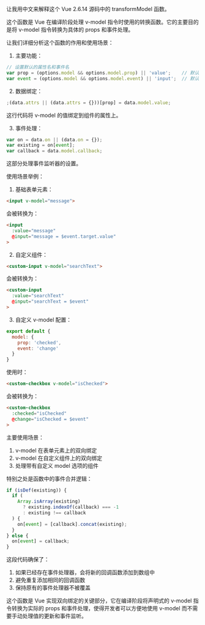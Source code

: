 让我用中文来解释这个 Vue 2.6.14 源码中的 transformModel 函数。

这个函数是 Vue 在编译阶段处理 v-model 指令时使用的转换函数。它的主要目的是将 v-model 指令转换为具体的 props 和事件处理。

让我们详细分析这个函数的作用和使用场景：

1. 主要功能：
```javascript
// 设置默认的属性名和事件名
var prop = (options.model && options.model.prop) || 'value';    // 默认属性名是 value
var event = (options.model && options.model.event) || 'input';  // 默认事件名是 input
```

2. 数据绑定：
```javascript
;(data.attrs || (data.attrs = {}))[prop] = data.model.value;
```
这行代码将 v-model 的值绑定到组件的属性上。

3. 事件处理：
```javascript
var on = data.on || (data.on = {});
var existing = on[event];
var callback = data.model.callback;
```
这部分处理事件监听器的设置。

使用场景举例：

1. 基础表单元素：
```html
<input v-model="message">
```
会被转换为：
```html
<input
  :value="message"
  @input="message = $event.target.value"
>
```

2. 自定义组件：
```html
<custom-input v-model="searchText">
```
会被转换为：
```html
<custom-input
  :value="searchText"
  @input="searchText = $event"
>
```

3. 自定义 v-model 配置：
```javascript
export default {
  model: {
    prop: 'checked',
    event: 'change'
  }
}
```
使用时：
```html
<custom-checkbox v-model="isChecked">
```
会被转换为：
```html
<custom-checkbox
  :checked="isChecked"
  @change="isChecked = $event"
>
```

主要使用场景：

1. v-model 在表单元素上的双向绑定
2. v-model 在自定义组件上的双向绑定
3. 处理带有自定义 model 选项的组件

特别之处是函数中的事件合并逻辑：
```javascript
if (isDef(existing)) {
  if (
    Array.isArray(existing)
      ? existing.indexOf(callback) === -1
      : existing !== callback
  ) {
    on[event] = [callback].concat(existing);
  }
} else {
  on[event] = callback;
}
```
这段代码确保了：
1. 如果已经存在事件处理器，会将新的回调函数添加到数组中
2. 避免重复添加相同的回调函数
3. 保持原有的事件处理器不被覆盖

这个函数是 Vue 实现双向绑定的关键部分，它在编译阶段将声明式的 v-model 指令转换为实际的 props 和事件处理，使得开发者可以方便地使用 v-model 而不需要手动处理值的更新和事件监听。